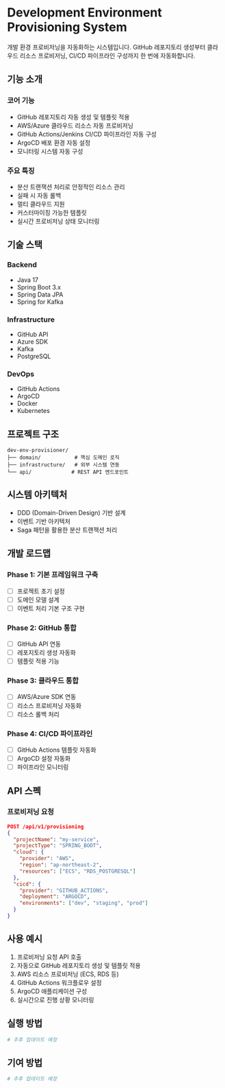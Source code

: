 # Development Environment Provisioning System

개발 환경 프로비저닝을 자동화하는 시스템입니다. GitHub 레포지토리 생성부터 클라우드 리소스 프로비저닝, CI/CD 파이프라인 구성까지 한 번에 자동화합니다.

## 기능 소개

### 코어 기능
- GitHub 레포지토리 자동 생성 및 템플릿 적용
- AWS/Azure 클라우드 리소스 자동 프로비저닝
- GitHub Actions/Jenkins CI/CD 파이프라인 자동 구성
- ArgoCD 배포 환경 자동 설정
- 모니터링 시스템 자동 구성

### 주요 특징
- 분산 트랜잭션 처리로 안정적인 리소스 관리
- 실패 시 자동 롤백
- 멀티 클라우드 지원
- 커스터마이징 가능한 템플릿
- 실시간 프로비저닝 상태 모니터링

## 기술 스택

### Backend
- Java 17
- Spring Boot 3.x
- Spring Data JPA
- Spring for Kafka

### Infrastructure
- GitHub API
- Azure SDK
- Kafka
- PostgreSQL

### DevOps
- GitHub Actions
- ArgoCD
- Docker
- Kubernetes

## 프로젝트 구조
```
dev-env-provisioner/
├── domain/           # 핵심 도메인 로직
├── infrastructure/   # 외부 시스템 연동
└── api/             # REST API 엔드포인트
```

## 시스템 아키텍처
- DDD (Domain-Driven Design) 기반 설계
- 이벤트 기반 아키텍처
- Saga 패턴을 활용한 분산 트랜잭션 처리

## 개발 로드맵

### Phase 1: 기본 프레임워크 구축
- [ ] 프로젝트 초기 설정
- [ ] 도메인 모델 설계
- [ ] 이벤트 처리 기본 구조 구현

### Phase 2: GitHub 통합
- [ ] GitHub API 연동
- [ ] 레포지토리 생성 자동화
- [ ] 템플릿 적용 기능

### Phase 3: 클라우드 통합
- [ ] AWS/Azure SDK 연동
- [ ] 리소스 프로비저닝 자동화
- [ ] 리소스 롤백 처리

### Phase 4: CI/CD 파이프라인
- [ ] GitHub Actions 템플릿 자동화
- [ ] ArgoCD 설정 자동화
- [ ] 파이프라인 모니터링

## API 스펙

### 프로비저닝 요청
```json
POST /api/v1/provisioning
{
  "projectName": "my-service",
  "projectType": "SPRING_BOOT",
  "cloud": {
    "provider": "AWS",
    "region": "ap-northeast-2",
    "resources": ["ECS", "RDS_POSTGRESQL"]
  },
  "cicd": {
    "provider": "GITHUB_ACTIONS",
    "deployment": "ARGOCD",
    "environments": ["dev", "staging", "prod"]
  }
}
```

## 사용 예시
1. 프로비저닝 요청 API 호출
2. 자동으로 GitHub 레포지토리 생성 및 템플릿 적용
3. AWS 리소스 프로비저닝 (ECS, RDS 등)
4. GitHub Actions 워크플로우 설정
5. ArgoCD 애플리케이션 구성
6. 실시간으로 진행 상황 모니터링

## 실행 방법
```bash
# 추후 업데이트 예정
```

## 기여 방법
```bash
# 추후 업데이트 예정
```